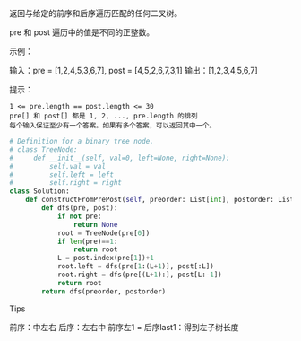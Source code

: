 返回与给定的前序和后序遍历匹配的任何二叉树。

 pre 和 post 遍历中的值是不同的正整数。

 

示例：

输入：pre = [1,2,4,5,3,6,7], post = [4,5,2,6,7,3,1]
输出：[1,2,3,4,5,6,7]

 

提示：

    1 <= pre.length == post.length <= 30
    pre[] 和 post[] 都是 1, 2, ..., pre.length 的排列
    每个输入保证至少有一个答案。如果有多个答案，可以返回其中一个。



```python
# Definition for a binary tree node.
# class TreeNode:
#     def __init__(self, val=0, left=None, right=None):
#         self.val = val
#         self.left = left
#         self.right = right
class Solution:
    def constructFromPrePost(self, preorder: List[int], postorder: List[int]) -> TreeNode:
        def dfs(pre, post):
            if not pre:
                return None
            root = TreeNode(pre[0])
            if len(pre)==1:
                return root
            L = post.index(pre[1])+1
            root.left = dfs(pre[1:(L+1)], post[:L])
            root.right = dfs(pre[(L+1):], post[L:-1])
            return root
        return dfs(preorder, postorder)
```



Tips

前序：中左右
后序：左右中
前序左1 = 后序last1：得到左子树长度


